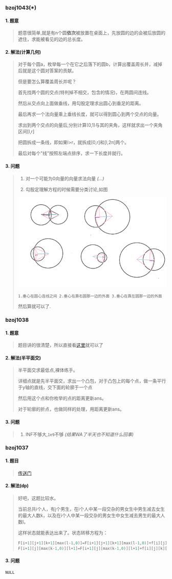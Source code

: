 ### bzoj1043(\*) ###

#### 1. 题意 ####

  > 题意很简单,就是有n个圆**依次**被放置在桌面上，先放圆的边的会被后放圆的遮住，求能被看见的边的总长度。

#### 2. 解法(计算几何) ####

  > 对于每个圆a，枚举每一个在它之后落下的圆b，计算出覆盖周长并，减掉后就是这个圆对答案的贡献。
  > 
  > 但是要怎么算覆盖周长并呢？
  >
  > 首先找两个圆的交点(特判掉不相交，包含的情况)，在两圆间连线。
  > 
  > 然后从交点向上面做垂线，用勾股定理求出圆心到垂足的距离。
  > 
  > 最后再求一个法向量乘上垂线长度，就可以得到圆心到两个交点的向量。
  > 
  > 求出到两个交点的向量后,分别计算(0,1)与其的夹角，这样就求出一个夹角区间[l,r]
  > 
  > 把圆拆成一条线，即如果l>r，就拆成[0,r]和[l,2π]两个。
  > 
  > 最后对每个"线"按照左端点排序，求一下长度并就行。
  > 

#### 3. 问题 ####

  > 1. 对一个可能为0向量的向量求法向量 *(...)* 
  > 
  > 2. 勾股定理解方程的时候需要分类讨论,如图
  > 
  > ![pic](https://github.com/cnwangjihe/MyCode/blob/master/%E6%80%BB%E7%BB%93/pic/2018.02.06.1.png)
  > 
  > ``` 1.垂心在圆心连线之间 2.垂心在靠右圆那一边的外面 3.垂心在靠左圆那一边的外面 ```
  > 
  > 然后算就可以了.

### bzoj1038 ###

#### 1. 题意 ####

  > 题目讲的很清楚，所以直接看[这里](http://www.lydsy.com/JudgeOnline/problem.php?id=1038)就可以了

#### 2. 解法(半平面交) ####

  > 半平面交求最低点,裸体练手。
  > 
  > 详细点就是先半平面交，求出一个凸包，对于凸包上的每个点，做一条平行于y轴的直线，交下面的轮廓于一个点
  > 
  > 然后用这个点和你枚举的点的距离更新ans。
  > 
  > 对于轮廓的折点，也做同样的处理，用距离更新ans。

#### 3. 问题 ####
  
  > 1. INF不够大,```1e9```不够 *(结果WA了半天也不知道什么回事)*

### bzoj1037 ###

#### 1. 题目 ####

  > [传送门](http://www.lydsy.com/JudgeOnline/problem.php?id=1037)

#### 2. 解法(dp)

  > 好吧，这题比较水。
  > 
  > 当前总共i个人，有j个男生，在i个人中某一段交杂的男女生中男生减去女生的最大人数k，以及在i个人中某一段交杂的男女生中女生减去男生的最大人数l。 
  > 
  > 这样状态就能表达出来了。状态转移方程为： 
  > ```cpp
  > F[i+1][j+1][k+1][max(l-1,0)]=F[i+1][j+1][k+1][max(l-1,0)]+f[i][j][k][l]
  > F[i+1][j][max(k-1,0)][l+1]=F[i+1][j][max(k-1,0)][l+1]+f[i][j][k][l] 
  > ```

#### 3. 问题 ####
```cpp
NULL
```